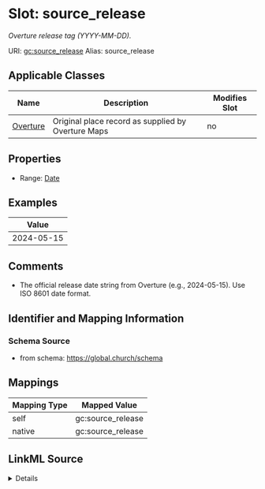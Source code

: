 

# Slot: source_release 


_Overture release tag (YYYY-MM-DD)._





URI: [gc:source_release](https://global.church/schema/source_release)
Alias: source_release

<!-- no inheritance hierarchy -->





## Applicable Classes

| Name | Description | Modifies Slot |
| --- | --- | --- |
| [Overture](Overture.md) | Original place record as supplied by Overture Maps |  no  |







## Properties

* Range: [Date](Date.md)






## Examples

| Value |
| --- |
| 2024-05-15 |

## Comments

* The official release date string from Overture (e.g., 2024-05-15).
Use ISO 8601 date format.


## Identifier and Mapping Information







### Schema Source


* from schema: https://global.church/schema




## Mappings

| Mapping Type | Mapped Value |
| ---  | ---  |
| self | gc:source_release |
| native | gc:source_release |




## LinkML Source

<details>
```yaml
name: source_release
description: Overture release tag (YYYY-MM-DD).
comments:
- 'The official release date string from Overture (e.g., 2024-05-15).

  Use ISO 8601 date format.

  '
examples:
- value: '2024-05-15'
  description: Release date.
in_subset:
- overture
from_schema: https://global.church/schema
rank: 1000
alias: source_release
domain_of:
- Overture
range: date

```
</details>